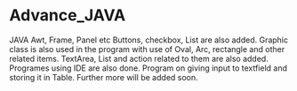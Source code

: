 # Advance_JAVA
JAVA Awt, Frame, Panel etc
Buttons, checkbox, List are also added.
Graphic class is also used in the program with 
use of Oval, Arc, rectangle and other related items.
TextArea, List and action related to them are also added.
Programes using IDE are also done.
Program on giving input to textfield and storing it in Table.
Further more will be added soon.
